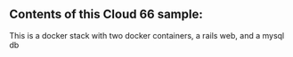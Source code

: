 ## Contents of this Cloud 66 sample:

This is a docker stack with two docker containers, a rails web, and a mysql db
